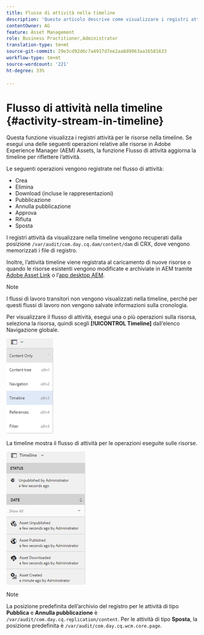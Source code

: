 ```yaml
---
title: Flusso di attività nella timeline
description: 'Questo articolo descrive come visualizzare i registri attività per le risorse nella timeline. '
contentOwner: AG
feature: Asset Management
role: Business Practitioner,Administrator
translation-type: tm+mt
source-git-commit: 29e3cd92d6c7a4917d7ee2aa8d9963aa16581633
workflow-type: tm+mt
source-wordcount: '221'
ht-degree: 33%

---
```



# Flusso di attività nella timeline {#activity-stream-in-timeline}

Questa funzione visualizza i registri attività per le risorse nella timeline. Se esegui una delle seguenti operazioni relative alle risorse in Adobe Experience Manager (AEM) Assets, la funzione Flusso di attività aggiorna la timeline per riflettere l’attività.

Le seguenti operazioni vengono registrate nel flusso di attività:

* Crea
* Elimina
* Download (incluse le rappresentazioni)
* Pubblicazione
* Annulla pubblicazione
* Approva
* Rifiuta
* Sposta

I registri attività da visualizzare nella timeline vengono recuperati dalla posizione `/var/audit/com.day.cq.dam/content/dam` di CRX, dove vengono memorizzati i file di registro.

Inoltre, l’attività timeline viene registrata al caricamento di nuove risorse o quando le risorse esistenti vengono modificate e archiviate in AEM tramite [Adobe Asset Link](https://helpx.adobe.com/enterprise/admin-guide.html/enterprise/using/manage-assets-using-adobe-asset-link.ug.html) o l’[app desktop AEM](https://experienceleague.adobe.com/docs/experience-manager-desktop-app/using/introduction.html).

>[!NOTE]
>
>I flussi di lavoro transitori non vengono visualizzati nella timeline, perché per questi flussi di lavoro non vengono salvate informazioni sulla cronologia.

Per visualizzare il flusso di attività, esegui una o più operazioni sulla risorsa, seleziona la risorsa, quindi scegli **[!UICONTROL Timeline]** dall’elenco Navigazione globale.

![timeline-3](assets/timeline-3.png)

La timeline mostra il flusso di attività per le operazioni eseguite sulle risorse.

![activity_stream](assets/activity_stream.png)

>[!NOTE]
>
>La posizione predefinita dell’archivio del registro per le attività di tipo **Pubblica** e **Annulla pubblicazione** è `/var/audit/com.day.cq.replication/content`. Per le attività di tipo **Sposta**, la posizione predefinita è `/var/audit/com.day.cq.wcm.core.page`.
